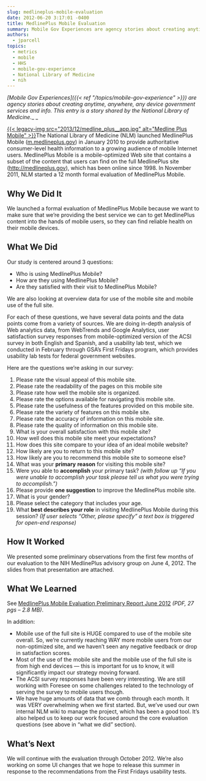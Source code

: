 ```yaml
---
slug: medlineplus-mobile-evaluation
date: 2012-06-20 3:17:01 -0400
title: MedlinePlus Mobile Evaluation
summary: Mobile Gov Experiences are agency stories about creating anytime, anywhere, any device government services and info. This entry is a story shared by the National Library of Medicine. The National Library of Medicine (NLM) launched MedlinePlus Mobile (m.medlineplus.gov) in January 2010 to provide authoritative consumer-level health information to a
authors:
  - jparcell
topics:
  - metrics
  - mobile
  - HHS
  - mobile-gov-experience
  - National Library of Medicine
  - nih
---
```


_[Mobile Gov Experiences]({{< ref "/topics/mobile-gov-experience" >}}) are agency stories about creating anytime, anywhere, any device government services and info. This entry is a story shared by the National Library of Medicine.__
  _ 

[{{< legacy-img src="2013/12/medline\_plus\__app.jpg" alt="Medline Plus Mobile" >}}](https://s3.amazonaws.com/digitalgov/_legacy-img/2013/12/medline_plus__app.jpg)The National Library of Medicine (NLM) launched MedlinePlus Mobile ([m.medlineplus.gov](http://m.medlineplus.gov)) in January 2010 to provide authoritative consumer-level health information to a growing audience of mobile Internet users. MedlinePlus Mobile is a mobile-optimized Web site that contains a subset of the content that users can find on the full MedlinePlus site (<http://medlineplus.gov>), which has been online since 1998. In November 2011, NLM started a 12 month formal evaluation of MedlinePlus Mobile.

## Why We Did It

We launched a formal evaluation of MedlinePlus Mobile because we want to make sure that we’re providing the best service we can to get MedlinePlus content into the hands of mobile users, so they can find reliable health on their mobile devices.

## What We Did

Our study is centered around 3 questions:

  * Who is using MedlinePlus Mobile?
  * How are they using MedlinePlus Mobile?
  * Are they satisfied with their visit to MedlinePlus Mobile?

We are also looking at overview data for use of the mobile site and mobile use of the full site.

For each of these questions, we have several data points and the data points come from a variety of sources. We are doing in-depth analysis of Web analytics data, from WebTrends and Google Analytics, user satisfaction survey responses from mobile-optimized version of the ACSI survey in both English and Spanish, and a usability lab test, which we conducted in February through GSA’s First Fridays program, which provides usability lab tests for federal government websites.

Here are the questions we&#8217;re asking in our survey:

  1. Please rate the visual appeal of this mobile site.
  2. Please rate the readability of the pages on this mobile site
  3. Please rate how well the mobile site is organized.
  4. Please rate the options available for navigating this mobile site.
  5. Please rate the usefulness of the features provided on this mobile site.
  6. Please rate the variety of features on this mobile site.
  7. Please rate the accuracy of information on this mobile site.
  8. Please rate the quality of information on this mobile site.
  9. What is your overall satisfaction with this mobile site?
 10. How well does this mobile site meet your expectations?
 11. How does this site compare to your idea of an ideal mobile website?
 12. How likely are you to return to this mobile site?
 13. How likely are you to recommend this mobile site to someone else?
 14. What was your **primary** **reason** for visiting this mobile site?
 15. Were you able to **accomplish** your primary task? _(with follow up “If you were unable to accomplish your task please tell us what you were trying to accomplish.”)_
 16. Please provide **one suggestion** to improve the MedlinePlus mobile site.
 17. What is your gender?
 18. Please select the category that includes your age.
 19. What **best describes your role** in visiting MedlinePlus Mobile during this session? _(If user selects “Other, please specify” a text box is triggered for open-end response)_

## How It Worked

We presented some preliminary observations from the first few months of our evaluation to the NIH MedlinePlus advisory group on June 4, 2012. The slides from that presentation are attached.

## What We Learned

See [MedlinePlus Mobile Evaluation Preliminary Report June 2012](https://s3.amazonaws.com/digitalgov/_legacy-img/2012/06/MedlinePlus-Mobile-Evaluation-Preliminary-Report-June-2012.pdf) _(PDF, 27 pgs &#8211; 2.8 MB)_.

In addition:

  * Mobile use of the full site is HUGE compared to use of the mobile site overall. So, we&#8217;re currently reaching WAY more mobile users from our non-optimized site, and we haven&#8217;t seen any negative feedback or drop in satisfaction scores.
  * Most of the use of the mobile site and the mobile use of the full site is from high end devices &#8212; this is important for us to know, it will significantly impact our strategy moving forward.
  * The ACSI survey responses have been very interesting. We are still working with Foresee on some challenges related to the technology of serving the survey to mobile users though.
  * We have huge amounts of data that we comb through each month. It was VERY overwhelming when we first started. But, we&#8217;ve used our own internal NLM wiki to manage the project, which has been a good tool. It&#8217;s also helped us to keep our work focused around the core evaluation questions (see above in &#8220;what we did&#8221; section).

## What&#8217;s Next

We will continue with the evaluation through October 2012. We&#8217;re also working on some UI changes that we hope to release this summer in response to the recommendations from the First Fridays usability tests.